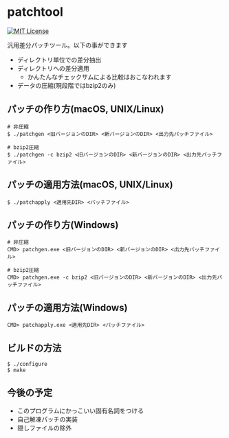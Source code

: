 # patchtool

[![MIT License](https://img.shields.io/badge/license-MIT-blue.svg)](LICENSE)

汎用差分パッチツール。以下の事ができます

* ディレクトリ単位での差分抽出
* ディレクトリへの差分適用
  * かんたんなチェックサムによる比較はおこなわれます
* データの圧縮(現段階ではbzip2のみ)

## パッチの作り方(macOS, UNIX/Linux)
```
# 非圧縮
$ ./patchgen <旧バージョンのDIR> <新バージョンのDIR> <出力先パッチファイル>

# bzip2圧縮
$ ./patchgen -c bzip2 <旧バージョンのDIR> <新バージョンのDIR> <出力先パッチファイル>
```

## パッチの適用方法(macOS, UNIX/Linux)
```
$ ./patchapply <適用先DIR> <パッチファイル>
```

## パッチの作り方(Windows)
```
# 非圧縮
CMD> patchgen.exe <旧バージョンのDIR> <新バージョンのDIR> <出力先パッチファイル>

# bzip2圧縮
CMD> patchgen.exe -c bzip2 <旧バージョンのDIR> <新バージョンのDIR> <出力先パッチファイル>
```

## パッチの適用方法(Windows)
```
CMD> patchapply.exe <適用先DIR> <パッチファイル>
```

## ビルドの方法
```
$ ./configure
$ make
```

## 今後の予定

* このプログラムにかっこいい固有名詞をつける
* 自己解凍パッチの実装
* 隠しファイルの除外
